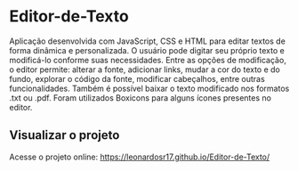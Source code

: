 ﻿# Editor-de-Texto

Aplicação desenvolvida com JavaScript, CSS e HTML para editar textos de forma dinâmica e personalizada. O usuário pode digitar seu próprio texto e modificá-lo conforme suas necessidades. Entre as opções de modificação, o editor permite: alterar a fonte, adicionar links, mudar a cor do texto e do fundo, explorar o código da fonte, modificar cabeçalhos, entre outras funcionalidades. Também é possível baixar o texto modificado nos formatos .txt ou .pdf. Foram utilizados Boxicons para alguns ícones presentes no editor.

## Visualizar o projeto

Acesse o projeto online: https://leonardosr17.github.io/Editor-de-Texto/
